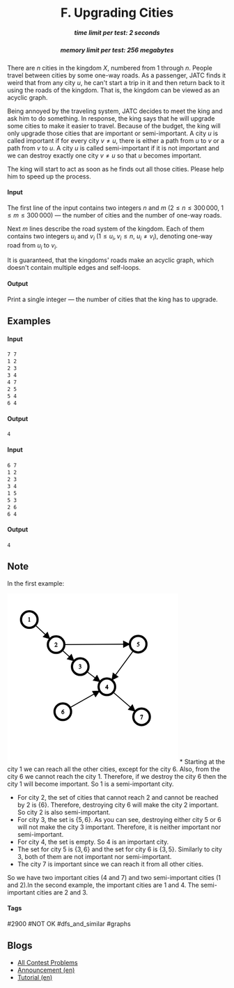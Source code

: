 <h1 style='text-align: center;'> F. Upgrading Cities</h1>

<h5 style='text-align: center;'>time limit per test: 2 seconds</h5>
<h5 style='text-align: center;'>memory limit per test: 256 megabytes</h5>

There are $n$ cities in the kingdom $X$, numbered from $1$ through $n$. People travel between cities by some one-way roads. As a passenger, JATC finds it weird that from any city $u$, he can't start a trip in it and then return back to it using the roads of the kingdom. That is, the kingdom can be viewed as an acyclic graph.

Being annoyed by the traveling system, JATC decides to meet the king and ask him to do something. In response, the king says that he will upgrade some cities to make it easier to travel. Because of the budget, the king will only upgrade those cities that are important or semi-important. A city $u$ is called important if for every city $v \neq u$, there is either a path from $u$ to $v$ or a path from $v$ to $u$. A city $u$ is called semi-important if it is not important and we can destroy exactly one city $v \neq u$ so that $u$ becomes important.

The king will start to act as soon as he finds out all those cities. Please help him to speed up the process.

#### Input

The first line of the input contains two integers $n$ and $m$ ($2 \le n \le 300\,000$, $1 \le m \le 300\,000$) — the number of cities and the number of one-way roads.

Next $m$ lines describe the road system of the kingdom. Each of them contains two integers $u_i$ and $v_i$ ($1 \le u_i, v_i \le n$, $u_i \neq v_i$), denoting one-way road from $u_i$ to $v_i$.

It is guaranteed, that the kingdoms' roads make an acyclic graph, which doesn't contain multiple edges and self-loops.

#### Output

Print a single integer — the number of cities that the king has to upgrade.

## Examples

#### Input


```text
7 7  
1 2  
2 3  
3 4  
4 7  
2 5  
5 4  
6 4  

```
#### Output


```text
4
```
#### Input


```text
6 7  
1 2  
2 3  
3 4  
1 5  
5 3  
2 6  
6 4  

```
#### Output


```text
4
```
## Note

In the first example: 

 ![](images/4ec41824ce8da18a337b842ea9862e11091925b7.png)  * Starting at the city $1$ we can reach all the other cities, except for the city $6$. Also, from the city $6$ we cannot reach the city $1$. Therefore, if we destroy the city $6$ then the city $1$ will become important. So $1$ is a semi-important city.
* For city $2$, the set of cities that cannot reach $2$ and cannot be reached by $2$ is $\{6\}$. Therefore, destroying city $6$ will make the city $2$ important. So city $2$ is also semi-important.
* For city $3$, the set is $\{5, 6\}$. As you can see, destroying either city $5$ or $6$ will not make the city $3$ important. Therefore, it is neither important nor semi-important.
* For city $4$, the set is empty. So $4$ is an important city.
* The set for city $5$ is $\{3, 6\}$ and the set for city $6$ is $\{3, 5\}$. Similarly to city $3$, both of them are not important nor semi-important.
* The city $7$ is important since we can reach it from all other cities.

 So we have two important cities ($4$ and $7$) and two semi-important cities ($1$ and $2$).In the second example, the important cities are $1$ and $4$. The semi-important cities are $2$ and $3$.



#### Tags 

#2900 #NOT OK #dfs_and_similar #graphs 

## Blogs
- [All Contest Problems](../Codeforces_Round_520_(Div._2).md)
- [Announcement (en)](../blogs/Announcement_(en).md)
- [Tutorial (en)](../blogs/Tutorial_(en).md)
